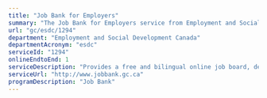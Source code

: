 ```yaml
---
title: "Job Bank for Employers"
summary: "The Job Bank for Employers service from Employment and Social Development Canada is available end-to-end online, according to the GC Service Inventory."
url: "gc/esdc/1294"
department: "Employment and Social Development Canada"
departmentAcronym: "esdc"
serviceId: "1294"
onlineEndtoEnd: 1
serviceDescription: "Provides a free and bilingual online job board, delivered in collaboration with all provinces and territories, to allow employers to post available job opportunities and find suitable workers."
serviceUrl: "http://www.jobbank.gc.ca"
programDescription: "Job Bank"
---
```

